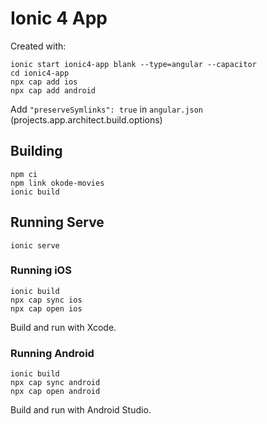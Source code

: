 # Ionic 4 App

Created with:

```
ionic start ionic4-app blank --type=angular --capacitor
cd ionic4-app
npx cap add ios
npx cap add android
```

Add `"preserveSymlinks": true` in `angular.json` (projects.app.architect.build.options)

## Building

```
npm ci
npm link okode-movies
ionic build
```

## Running Serve

```
ionic serve
```

### Running iOS

```
ionic build
npx cap sync ios
npx cap open ios
```

Build and run with Xcode.

### Running Android

```
ionic build
npx cap sync android
npx cap open android
```

Build and run with Android Studio.